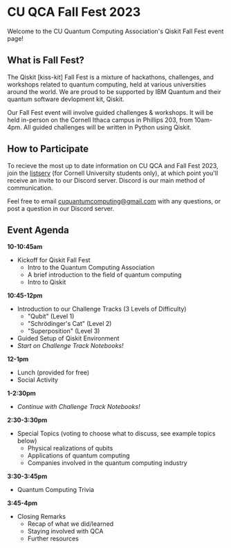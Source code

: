 # CU QCA Fall Fest 2023
Welcome to the CU Quantum Computing Association's Qiskit Fall Fest event page!
## What is Fall Fest?
The Qiskit [kiss-kit] Fall Fest is a mixture of hackathons, challenges, and workshops related to quantum computing, held at various universities around the world. We are proud to be supported by IBM Quantum and their quantum software devlopment kit, Qiskit.

Our Fall Fest event will involve guided challenges & workshops. It will be held in-person on the Cornell Ithaca campus in Phillips 203, from 10am-4pm. All guided challenges will be written in Python using Qiskit.

## How to Participate
To recieve the most up to date information on CU QCA and Fall Fest 2023, join the [listserv](https://docs.google.com/forms/d/e/1FAIpQLSeC_YjXq4ajmspla6LA_tuj1IKnx6uSvHGEtzWEt9rH7PT_Fg/viewform) (for Cornell University students only), at which point you'll receive an invite to our Discord server. Discord is our main method of communication.

Feel free to email cuquantumcomputing@gmail.com with any questions, or post a question in our Discord server.

## Event Agenda
**10-10:45am**
- Kickoff for Qiskit Fall Fest
  - Intro to the Quantum Computing Association
  - A brief introduction to the field of quantum computing
  - Intro to Qiskit


**10:45-12pm**
- Introduction to our Challenge Tracks (3 Levels of Difficulty)
  - "Qubit" (Level 1)
  - "Schrödinger's Cat" (Level 2)
  - "Superposition" (Level 3)
- Guided Setup of Qiskit Environment
- *Start on Challenge Track Notebooks!*


**12-1pm**
- Lunch (provided for free)
- Social Activity


**1-2:30pm**
- *Continue with Challenge Track Notebooks!*


**2:30-3:30pm**
- Special Topics (voting to choose what to discuss, see example topics below)
  - Physical realizations of qubits
  - Applications of quantum computing
  - Companies involved in the quantum computing industry


**3:30-3:45pm**
- Quantum Computing Trivia


**3:45-4pm**
- Closing Remarks
  - Recap of what we did/learned
  - Staying involved with QCA
  - Further resources
